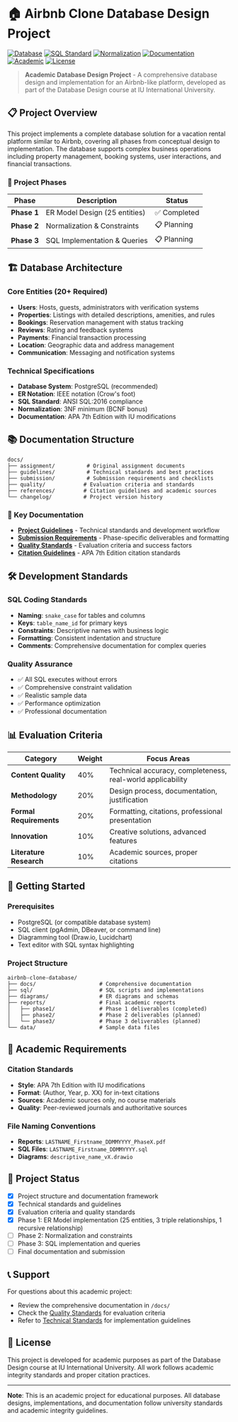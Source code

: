 # 🏠 Airbnb Clone Database Design Project

[![Database](https://img.shields.io/badge/Database-PostgreSQL-blue?style=flat-square&logo=postgresql&logoColor=white)](https://www.postgresql.org/)
[![SQL Standard](https://img.shields.io/badge/SQL-ANSI%20SQL:2016-green?style=flat-square&logo=sql&logoColor=white)](https://www.iso.org/standard/76583.html)
[![Normalization](https://img.shields.io/badge/Normalization-3NF%2B-orange?style=flat-square&logo=code&logoColor=white)](https://en.wikipedia.org/wiki/Third_normal_form)
[![Documentation](https://img.shields.io/badge/Documentation-APA%207th%20Edition-red?style=flat-square&logo=readthedocs&logoColor=white)](https://apastyle.apa.org/)
[![Academic](https://img.shields.io/badge/Academic-IU%20International%20University-purple?style=flat-square&logo=graduation-cap&logoColor=white)](https://www.iu.org/)
[![License](https://img.shields.io/badge/License-Academic%20Use-yellow?style=flat-square&logo=creative-commons&logoColor=white)](https://creativecommons.org/licenses/by-nc/4.0/)

> **Academic Database Design Project** - A comprehensive database design and implementation for an Airbnb-like platform, developed as part of the Database Design course at IU International University.

## 📋 Project Overview

This project implements a complete database solution for a vacation rental platform similar to Airbnb, covering all phases from conceptual design to implementation. The database supports complex business operations including property management, booking systems, user interactions, and financial transactions.

### 🎯 Project Phases

| Phase | Description | Status |
|-------|-------------|--------|
| **Phase 1** | ER Model Design (25 entities) | ✅ Completed |
| **Phase 2** | Normalization & Constraints | 📋 Planning |
| **Phase 3** | SQL Implementation & Queries | 📋 Planning |

## 🏗️ Database Architecture

### Core Entities (20+ Required)
- **Users**: Hosts, guests, administrators with verification systems
- **Properties**: Listings with detailed descriptions, amenities, and rules
- **Bookings**: Reservation management with status tracking
- **Reviews**: Rating and feedback systems
- **Payments**: Financial transaction processing
- **Location**: Geographic data and address management
- **Communication**: Messaging and notification systems

### Technical Specifications
- **Database System**: PostgreSQL (recommended)
- **ER Notation**: IEEE notation (Crow's foot)
- **SQL Standard**: ANSI SQL:2016 compliance
- **Normalization**: 3NF minimum (BCNF bonus)
- **Documentation**: APA 7th Edition with IU modifications

## 📚 Documentation Structure

```
docs/
├── assignment/          # Original assignment documents
├── guidelines/          # Technical standards and best practices
├── submission/          # Submission requirements and checklists
├── quality/            # Evaluation criteria and standards
├── references/         # Citation guidelines and academic sources
└── changelog/          # Project version history
```

### 📖 Key Documentation
- **[Project Guidelines](docs/guidelines/README.md)** - Technical standards and development workflow
- **[Submission Requirements](docs/submission/README.md)** - Phase-specific deliverables and formatting
- **[Quality Standards](docs/quality/evaluation-criteria.md)** - Evaluation criteria and success factors
- **[Citation Guidelines](docs/references/README.md)** - APA 7th Edition citation standards

## 🛠️ Development Standards

### SQL Coding Standards
- **Naming**: `snake_case` for tables and columns
- **Keys**: `table_name_id` for primary keys
- **Constraints**: Descriptive names with business logic
- **Formatting**: Consistent indentation and structure
- **Comments**: Comprehensive documentation for complex queries

### Quality Assurance
- ✅ All SQL executes without errors
- ✅ Comprehensive constraint validation
- ✅ Realistic sample data
- ✅ Performance optimization
- ✅ Professional documentation

## 📊 Evaluation Criteria

| Category | Weight | Focus Areas |
|----------|--------|-------------|
| **Content Quality** | 40% | Technical accuracy, completeness, real-world applicability |
| **Methodology** | 20% | Design process, documentation, justification |
| **Formal Requirements** | 20% | Formatting, citations, professional presentation |
| **Innovation** | 10% | Creative solutions, advanced features |
| **Literature Research** | 10% | Academic sources, proper citations |

## 🚀 Getting Started

### Prerequisites
- PostgreSQL (or compatible database system)
- SQL client (pgAdmin, DBeaver, or command line)
- Diagramming tool (Draw.io, Lucidchart)
- Text editor with SQL syntax highlighting

### Project Structure
```
airbnb-clone-database/
├── docs/                    # Comprehensive documentation
├── sql/                     # SQL scripts and implementations
├── diagrams/                # ER diagrams and schemas
├── reports/                 # Final academic reports
│   ├── phase1/              # Phase 1 deliverables (completed)
│   ├── phase2/              # Phase 2 deliverables (planned)
│   └── phase3/              # Phase 3 deliverables (planned)
└── data/                    # Sample data files
```

## 📝 Academic Requirements

### Citation Standards
- **Style**: APA 7th Edition with IU modifications
- **Format**: (Author, Year, p. XX) for in-text citations
- **Sources**: Academic sources only, no course materials
- **Quality**: Peer-reviewed journals and authoritative sources

### File Naming Conventions
- **Reports**: `LASTNAME_Firstname_DDMMYYYY_PhaseX.pdf`
- **SQL Files**: `LASTNAME_Firstname_DDMMYYYY.sql`
- **Diagrams**: `descriptive_name_vX.drawio`

## 🔄 Project Status

- [x] Project structure and documentation framework
- [x] Technical standards and guidelines
- [x] Evaluation criteria and quality standards
- [x] Phase 1: ER Model implementation (25 entities, 3 triple relationships, 1 recursive relationship)
- [ ] Phase 2: Normalization and constraints
- [ ] Phase 3: SQL implementation and queries
- [ ] Final documentation and submission

## 📞 Support

For questions about this academic project:
- Review the comprehensive documentation in `/docs/`
- Check the [Quality Standards](docs/quality/evaluation-criteria.md) for evaluation criteria
- Refer to [Technical Standards](docs/guidelines/technical-standards.md) for implementation guidelines

## 📄 License

This project is developed for academic purposes as part of the Database Design course at IU International University. All work follows academic integrity standards and proper citation practices.

---

**Note**: This is an academic project for educational purposes. All database designs, implementations, and documentation follow university standards and academic integrity guidelines.
